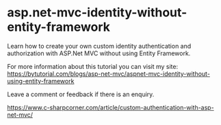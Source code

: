 # asp.net-mvc-identity-without-entity-framework
Learn how to create your own custom identity authentication and authorization with ASP.Net MVC without using Entity Framework.

For more information about this tutorial you can visit my site:
https://bytutorial.com/blogs/asp-net-mvc/aspnet-mvc-identity-without-using-entity-framework

Leave a comment or feedback if there is an enquiry.

https://www.c-sharpcorner.com/article/custom-authentication-with-asp-net-mvc/

